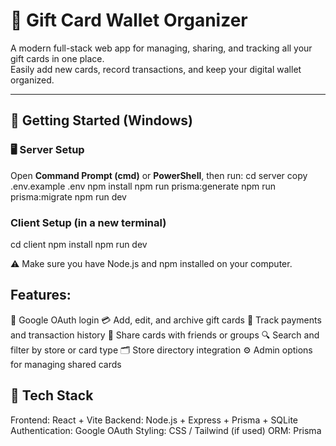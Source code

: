 # 🎁 Gift Card Wallet Organizer

A modern full-stack web app for managing, sharing, and tracking all your gift cards in one place.  
Easily add new cards, record transactions, and keep your digital wallet organized.

---

## 🚀 Getting Started (Windows)

### 🖥️ Server Setup
Open **Command Prompt (cmd)** or **PowerShell**, then run:
cd server
copy .env.example .env
npm install
npm run prisma:generate
npm run prisma:migrate
npm run dev


### Client Setup (in a new terminal)
cd client
npm install
npm run dev

⚠️ Make sure you have Node.js and npm installed on your computer.

## Features:
🔐 Google OAuth login
💳 Add, edit, and archive gift cards
🧾 Track payments and transaction history
👥 Share cards with friends or groups
🔍 Search and filter by store or card type
🗂️ Store directory integration
⚙️ Admin options for managing shared cards

## 🧰 Tech Stack
Frontend: React + Vite
Backend: Node.js + Express + Prisma + SQLite
Authentication: Google OAuth
Styling: CSS / Tailwind (if used)
ORM: Prisma
